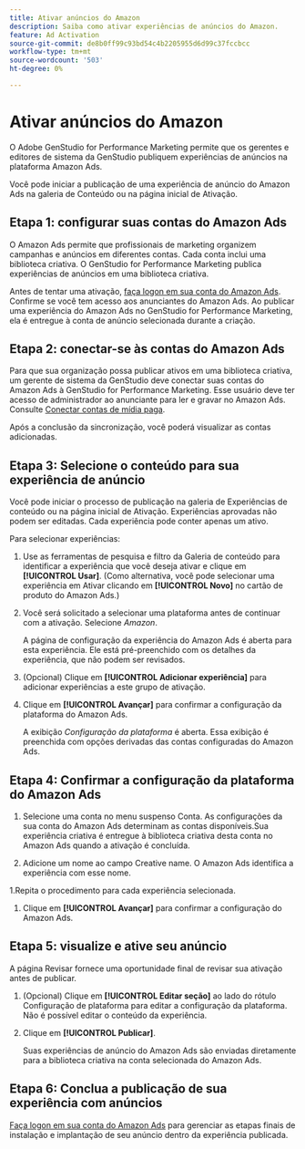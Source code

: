 ```yaml
---
title: Ativar anúncios do Amazon
description: Saiba como ativar experiências de anúncios do Amazon.
feature: Ad Activation
source-git-commit: de8b0ff99c93bd54c4b2205955d6d99c37fccbcc
workflow-type: tm+mt
source-wordcount: '503'
ht-degree: 0%

---
```


# Ativar anúncios do Amazon

O Adobe GenStudio for Performance Marketing permite que os gerentes e editores de sistema da GenStudio publiquem experiências de anúncios na plataforma Amazon Ads.

Você pode iniciar a publicação de uma experiência de anúncio do Amazon Ads na galeria de Conteúdo ou na página inicial de Ativação.

## Etapa 1: configurar suas contas do Amazon Ads

O Amazon Ads permite que profissionais de marketing organizem campanhas e anúncios em diferentes contas. Cada conta inclui uma biblioteca criativa. O GenStudio for Performance Marketing publica experiências de anúncios em uma biblioteca criativa.

Antes de tentar uma ativação, [faça logon em sua conta do Amazon Ads][1]. Confirme se você tem acesso aos anunciantes do Amazon Ads. Ao publicar uma experiência do Amazon Ads no GenStudio for Performance Marketing, ela é entregue à conta de anúncio selecionada durante a criação.

## Etapa 2: conectar-se às contas do Amazon Ads

Para que sua organização possa publicar ativos em uma biblioteca criativa, um gerente de sistema da GenStudio deve conectar suas contas do Amazon Ads à GenStudio for Performance Marketing. Esse usuário deve ter acesso de administrador ao anunciante para ler e gravar no Amazon Ads. Consulte [Conectar contas de mídia paga][2].

Após a conclusão da sincronização, você poderá visualizar as contas adicionadas.

## Etapa 3: Selecione o conteúdo para sua experiência de anúncio

Você pode iniciar o processo de publicação na galeria de Experiências de conteúdo ou na página inicial de Ativação. Experiências aprovadas não podem ser editadas. Cada experiência pode conter apenas um ativo.

Para selecionar experiências:

1. Use as ferramentas de pesquisa e filtro da Galeria de conteúdo para identificar a experiência que você deseja ativar e clique em **[!UICONTROL Usar]**. (Como alternativa, você pode selecionar uma experiência em Ativar clicando em **[!UICONTROL Novo]** no cartão de produto do Amazon Ads.)

1. Você será solicitado a selecionar uma plataforma antes de continuar com a ativação. Selecione _Amazon_.

   A página de configuração da experiência do Amazon Ads é aberta para esta experiência. Ele está pré-preenchido com os detalhes da experiência, que não podem ser revisados.

1. (Opcional) Clique em **[!UICONTROL Adicionar experiência]** para adicionar experiências a este grupo de ativação.

1. Clique em **[!UICONTROL Avançar]** para confirmar a configuração da plataforma do Amazon Ads.

   A exibição _Configuração da plataforma_ é aberta. Essa exibição é preenchida com opções derivadas das contas configuradas do Amazon Ads.

## Etapa 4: Confirmar a configuração da plataforma do Amazon Ads

1. Selecione uma conta no menu suspenso Conta. As configurações da sua conta do Amazon Ads determinam as contas disponíveis.Sua experiência criativa é entregue à biblioteca criativa desta conta no Amazon Ads quando a ativação é concluída.

1. Adicione um nome ao campo Creative name. O Amazon Ads identifica a experiência com esse nome.

1.Repita o procedimento para cada experiência selecionada.

1. Clique em **[!UICONTROL Avançar]** para confirmar a configuração do Amazon Ads.

## Etapa 5: visualize e ative seu anúncio

A página Revisar fornece uma oportunidade final de revisar sua ativação antes de publicar.

1. (Opcional) Clique em **[!UICONTROL Editar seção]** ao lado do rótulo Configuração de plataforma para editar a configuração da plataforma. Não é possível editar o conteúdo da experiência.

1. Clique em **[!UICONTROL Publicar]**.

   Suas experiências de anúncio do Amazon Ads são enviadas diretamente para a biblioteca criativa na conta selecionada do Amazon Ads.

## Etapa 6: Conclua a publicação de sua experiência com anúncios

[Faça logon em sua conta do Amazon Ads][1] para gerenciar as etapas finais de instalação e implantação de seu anúncio dentro da experiência publicada.

[1]: https://advertising.amazon.com/
[2]: /help/user-guide/connectors/connect-channel.md
